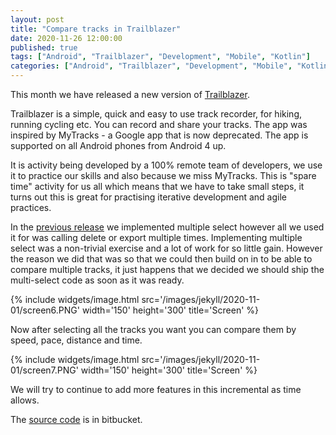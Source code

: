 ```yaml
---
layout: post
title: "Compare tracks in Trailblazer"
date: 2020-11-26 12:00:00
published: true
tags: ["Android", "Trailblazer", "Development", "Mobile", "Kotlin"]
categories: ["Android", "Trailblazer", "Development", "Mobile", "Kotlin"]
---
```


This month we have released a new version of [Trailblazer][trailblazer-play].

Trailblazer is a simple, quick and easy to use track recorder, for hiking, running cycling etc. You can record and share your tracks. The app was inspired by MyTracks - a Google app that is now deprecated. The app is supported on all Android phones from Android 4 up.

It is activity being developed by a 100% remote team of developers, we use it to practice our skills and also because we miss MyTracks. This is "spare time" activity for us all which means that we have to take small steps, it turns out this is great for practising iterative development and agile practices.

In the [previous release][previous-post-url] we implemented multiple select however all we used it for was calling delete or export multiple times. Implementing multiple select was a non-trivial exercise and a lot of work for so little gain. However the reason we did that was so that we could then build on in to be able to compare multiple tracks, it just happens that we decided we should ship the multi-select code as soon as it was ready.

{% include widgets/image.html src='/images/jekyll/2020-11-01/screen6.PNG' width='150' height='300' title='Screen' %}

Now after selecting all the tracks you want you can compare them by speed, pace, distance and time.

{% include widgets/image.html src='/images/jekyll/2020-11-01/screen7.PNG' width='150' height='300' title='Screen' %}

We will try to continue to add more features in this incremental as time allows.

The [source code][trailblazer-source] is in bitbucket.

[trailblazer-play]:   https://play.google.com/store/apps/details?id=com.andrewandderek.trailblazer
[trailblazer-source]: https://bitbucket.org/andrewandderek/trailblazer/src/master/
[previous-post-url]:  /blog/2020/08/25/trailblazer-new-version
